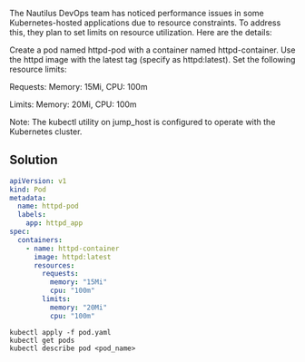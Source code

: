 The Nautilus DevOps team has noticed performance issues in some Kubernetes-hosted applications due to resource constraints. To address this, they plan to set limits on resource utilization. Here are the details:

Create a pod named httpd-pod with a container named httpd-container. Use the httpd image with the latest tag (specify as httpd:latest). Set the following resource limits:

Requests: Memory: 15Mi, CPU: 100m

Limits: Memory: 20Mi, CPU: 100m

Note: The kubectl utility on jump_host is configured to operate with the Kubernetes cluster.

## Solution

```yaml
apiVersion: v1
kind: Pod
metadata:
  name: httpd-pod
  labels:
    app: httpd_app
spec:
  containers:
    - name: httpd-container
      image: httpd:latest
      resources:
        requests:
          memory: "15Mi"
          cpu: "100m"
        limits:
          memory: "20Mi"
          cpu: "100m"
```

```
kubectl apply -f pod.yaml
kubectl get pods
kubectl describe pod <pod_name>
```
